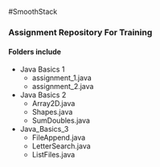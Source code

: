 #SmoothStack
### Assignment Repository For Training
#### Folders include
* Java Basics 1
    * assignment_1.java
    * assignment_2.java
* Java Basics 2
    * Array2D.java
    * Shapes.java
    * SumDoubles.java
* Java_Basics_3
    * FileAppend.java
    * LetterSearch.java
    * ListFiles.java
